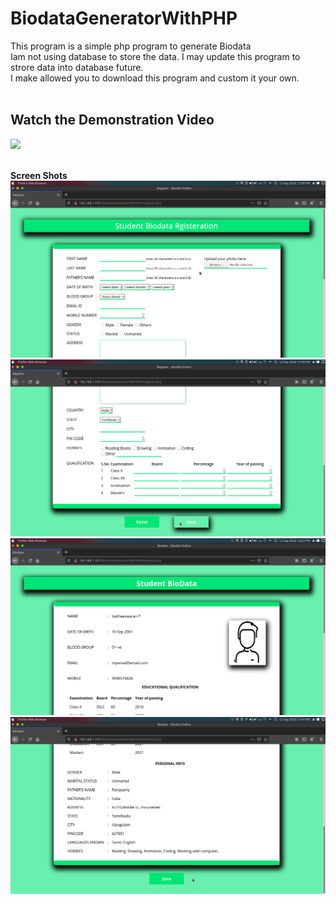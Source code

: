 # BiodataGeneratorWithPHP
This program is a simple php program to generate Biodata <br>
Iam not using database to store the data. I may update this program to strore data into database future.<br>
I make allowed you to download this program and custom it your own.<br><br>
## Watch the Demonstration Video
[<img src="https://img.youtube.com/vi/HHMaKzo0BHc/maxresdefault.jpg" width="80%">](https://www.youtube.com/watch?v=HHMaKzo0BHc)

<br>
<b>Screen Shots</b><br>
<div align="center">
    <img src="/screenshots/Screenshot1.png"</img> 
    <img src="/screenshots/Screenshot2.png" </img> 
    <img src="/screenshots/Screenshot3.png" </img> 
    <img src="/screenshots/Screenshot4.png" </img> 
</div>

